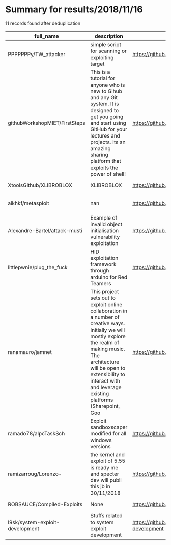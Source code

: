 
# Summary for results/2018/11/16
    
11 records found after deduplication

| full_name | description | html_url | matched_list | matched_count | pushed_at | size | stargazers_count | language | forks_count | vul_ids |
|---------------------------------|------------------------------------------------------------------------------------------------------------------------------------------------------------------------------------------------------------------------------------------------------------------|----------------------------------------------------|----------------------------------|-----------------|---------------------------|--------|--------------------|------------|---------------|-----------|
| PPPPPPPy/TW_attacker | simple script for scanning or exploiting target | https://github.com/PPPPPPPy/TW_attacker | ['exploit'] | 1 | 2018-11-16 02:31:39+00:00 | 17 | 0 | Python | 1 | [] |
| githubWorkshopMIET/FirstSteps | This is a tutorial for anyone who is new to Gihub and any Git system. It is designed to get you going and start using GitHub for your lectures and projects. Its an amazing sharing platform that exploits the power of shell! | https://github.com/githubWorkshopMIET/FirstSteps | ['exploit'] | 1 | 2018-11-16 17:36:30+00:00 | 117 | 0 | | 2 | [] |
| XtoolsGithub/XLIBROBLOX | XLIBROBLOX | https://github.com/XtoolsGithub/XLIBROBLOX | ['exploit'] | 1 | 2018-11-16 19:16:22+00:00 | 138 | 1 | C | 0 | [] |
| aikhkf/metasploit | nan | https://github.com/aikhkf/metasploit | ['metasploit module OR payload'] | 1 | 2018-11-16 03:37:13+00:00 | 0 | 0 | nan | 0 | [] |
| Alexandre-Bartel/attack-musti | Example of invalid object initialisation vulnerability exploitation | https://github.com/Alexandre-Bartel/attack-musti | ['exploit'] | 1 | 2018-11-16 15:20:02+00:00 | 6 | 0 | Java | 0 | [] |
| littlepwnie/plug_the_fuck | HID exploitation framework through arduino for Red Teamers | https://github.com/littlepwnie/plug_the_fuck | ['exploit'] | 1 | 2018-11-16 15:49:28+00:00 | 185 | 2 | C++ | 0 | [] |
| ranamauro/jamnet | This project sets out to exploit online collaboration in a number of creative ways. Initially we will mostly explore the realm of making music. The architecture will be open to extensibility to interact with and leverage existing platforms (Sharepoint, Goo | https://github.com/ranamauro/jamnet | ['exploit'] | 1 | 2018-11-16 17:45:56+00:00 | 448 | 0 | C# | 0 | [] |
| ramado78/alpcTaskSch | Exploit sandboxscaper modified for all windows versions | https://github.com/ramado78/alpcTaskSch | ['exploit'] | 1 | 2018-11-16 20:15:39+00:00 | 0 | 0 | | 0 | [] |
| ramizarroug/Lorenzo- | the kernel and exploit of 5.55 is ready me and specter dev will publi this jb in 30/11/2018 | https://github.com/ramizarroug/Lorenzo- | ['exploit'] | 1 | 2018-11-16 21:11:55+00:00 | 0 | 0 | | 0 | [] |
| ROBSAUCE/Compiled-Exploits | None | https://github.com/ROBSAUCE/Compiled-Exploits | ['exploit'] | 1 | 2018-11-16 23:20:23+00:00 | 121 | 0 | | 0 | [] |
| l9sk/system-exploit-development | Stuffs related to system exploit development | https://github.com/l9sk/system-exploit-development | ['exploit'] | 1 | 2018-11-16 15:46:40+00:00 | 11 | 0 | Python | 0 | [] |

